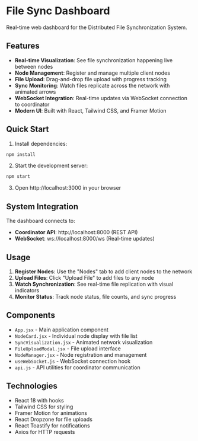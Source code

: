 # File Sync Dashboard

Real-time web dashboard for the Distributed File Synchronization System.

## Features

- **Real-time Visualization**: See file synchronization happening live between nodes
- **Node Management**: Register and manage multiple client nodes
- **File Upload**: Drag-and-drop file upload with progress tracking
- **Sync Monitoring**: Watch files replicate across the network with animated arrows
- **WebSocket Integration**: Real-time updates via WebSocket connection to coordinator
- **Modern UI**: Built with React, Tailwind CSS, and Framer Motion

## Quick Start

1. Install dependencies:
```bash
npm install
```

2. Start the development server:
```bash
npm start
```

3. Open http://localhost:3000 in your browser

## System Integration

The dashboard connects to:
- **Coordinator API**: http://localhost:8000 (REST API)
- **WebSocket**: ws://localhost:8000/ws (Real-time updates)

## Usage

1. **Register Nodes**: Use the "Nodes" tab to add client nodes to the network
2. **Upload Files**: Click "Upload File" to add files to any node
3. **Watch Synchronization**: See real-time file replication with visual indicators
4. **Monitor Status**: Track node status, file counts, and sync progress

## Components

- `App.jsx` - Main application component
- `NodeCard.jsx` - Individual node display with file list
- `SyncVisualization.jsx` - Animated network visualization
- `FileUploadModal.jsx` - File upload interface
- `NodeManager.jsx` - Node registration and management
- `useWebSocket.js` - WebSocket connection hook
- `api.js` - API utilities for coordinator communication

## Technologies

- React 18 with hooks
- Tailwind CSS for styling
- Framer Motion for animations
- React Dropzone for file uploads
- React Toastify for notifications
- Axios for HTTP requests 